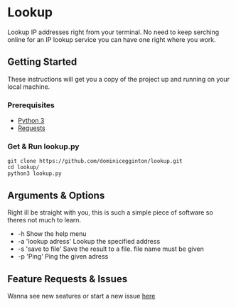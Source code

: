 # Lookup

Lookup IP addresses right from your terminal. No need to keep serching online for an IP lookup service you can have one right where you work. 

## Getting Started

These instructions will get you a copy of the project up and running on your local machine.

### Prerequisites

- [Python 3](https://www.python.org/)
- [Requests](http://docs.python-requests.org/en/master/user/install/#install)

### Get & Run lookup.py

```
git clone https://github.com/dominicegginton/lookup.git
cd lookup/
python3 lookup.py
```
## Arguments & Options

Right ill be straight with you, this is such a simple piece of software so theres not much to learn.

- -h Show the help menu
- -a 'lookup adress' Lookup the specified address
- -s 'save to file' Save the result to a file. file name must be given
- -p 'Ping' Ping the given adress

## Feature Requests & Issues

Wanna see new seatures or start a new issue [here](https://github.com/dominicegginton/lookup/issues) 